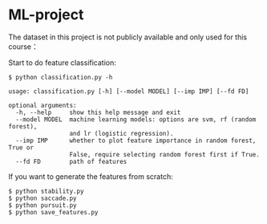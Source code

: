 # ML-project

The dataset in this project is not publicly available and only used for this course：


Start to do feature classification:
```
$ python classification.py -h

usage: classification.py [-h] [--model MODEL] [--imp IMP] [--fd FD]

optional arguments:
  -h, --help     show this help message and exit
  --model MODEL  machine learning models: options are svm, rf (random forest),
                 and lr (logistic regression).
  --imp IMP      whether to plot feature importance in random forest, True or
                 False, require selecting random forest first if True.
  --fd FD        path of features
```
If you want to generate the features from scratch:
```
$ python stability.py
$ python saccade.py
$ python pursuit.py
$ python save_features.py
```

